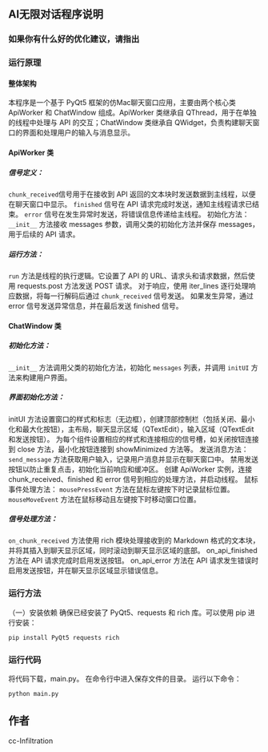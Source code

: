 ## AI无限对话程序说明
### 如果你有什么好的优化建议，请指出
### 运行原理
#### 整体架构
本程序是一个基于 PyQt5 框架的仿Mac聊天窗口应用，主要由两个核心类 ApiWorker 和 ChatWindow 组成。ApiWorker 类继承自 QThread，用于在单独的线程中处理与 API 的交互；ChatWindow 类继承自 QWidget，负责构建聊天窗口的界面和处理用户的输入与消息显示。
####  ApiWorker 类
##### 信号定义：
`chunk_received`信号用于在接收到 API 返回的文本块时发送数据到主线程，以便在聊天窗口中显示。
`finished` 信号在 API 请求完成时发送，通知主线程请求已结束。
`error` 信号在发生异常时发送，将错误信息传递给主线程。
初始化方法：
`__init__` 方法接收 messages 参数，调用父类的初始化方法并保存 messages，用于后续的 API 请求。
##### 运行方法：
`run` 方法是线程的执行逻辑。它设置了 API 的 URL、请求头和请求数据，然后使用 requests.post 方法发送 POST 请求。
对于响应，使用 iter_lines 逐行处理响应数据，将每一行解码后通过 `chunk_received` 信号发送。
如果发生异常，通过 error 信号发送异常信息，并在最后发送 finished 信号。
#### ChatWindow 类
##### 初始化方法：
`__init__` 方法调用父类的初始化方法，初始化 `messages` 列表，并调用 `initUI` 方法来构建用户界面。
##### 界面初始化方法：
initUI 方法设置窗口的样式和标志（无边框），创建顶部控制栏（包括关闭、最小化和最大化按钮），主布局，聊天显示区域（QTextEdit），输入区域（QTextEdit 和发送按钮）。
为每个组件设置相应的样式和连接相应的信号槽，如关闭按钮连接到 close 方法，最小化按钮连接到 showMinimized 方法等。
发送消息方法：
`send_message` 方法获取用户输入，记录用户消息并显示在聊天窗口中。
禁用发送按钮以防止重复点击，初始化当前响应和缓冲区。
创建 ApiWorker 实例，连接 chunk_received、finished 和 error 信号到相应的处理方法，并启动线程。
鼠标事件处理方法：
`mousePressEvent` 方法在鼠标左键按下时记录鼠标位置。
`mouseMoveEvent` 方法在鼠标移动且左键按下时移动窗口位置。
##### 信号处理方法：
`on_chunk_received` 方法使用 rich 模块处理接收到的 Markdown 格式的文本块，并将其插入到聊天显示区域，同时滚动到聊天显示区域的底部。
on_api_finished 方法在 API 请求完成时启用发送按钮。
on_api_error 方法在 API 请求发生错误时启用发送按钮，并在聊天显示区域显示错误信息。
### 运行方法
（一）安装依赖
确保已经安装了 PyQt5、requests 和 rich 库。可以使用 pip 进行安装：
```bash
pip install PyQt5 requests rich
```


### 运行代码
将代码下载，main.py。
在命令行中进入保存文件的目录。
运行以下命令：
```bash
python main.py
```

## 作者
cc-Infiltration
